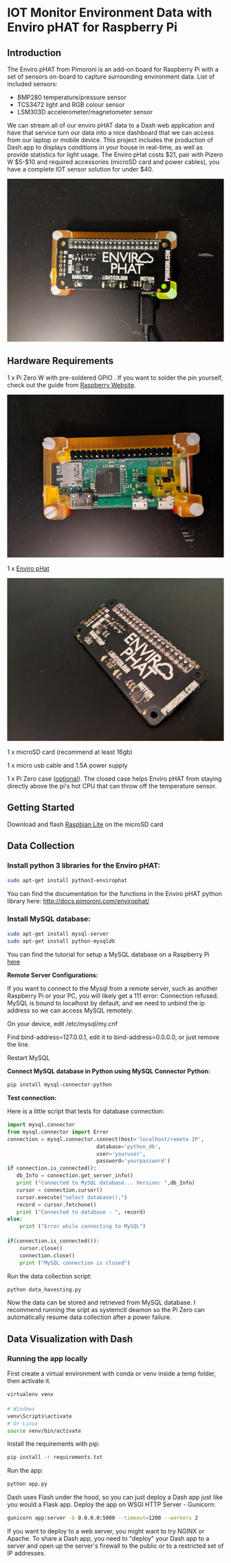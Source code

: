 # IOT Monitor Environment Data with Enviro pHAT for Raspberry Pi

## Introduction

The Enviro pHAT from Pimoroni is an add-on board for Raspberry Pi with a set of sensors on-board to capture surrounding environment data. List of included sensors:

* BMP280 temperature/pressure sensor
* TCS3472 light and RGB colour sensor
* LSM303D accelerometer/magnetometer sensor

We can stream all of our enviro pHAT data to a Dash web application and have that service turn our data into a nice dashboard that we can access from our laptop or mobile device. This project includes the production of Dash app to displays conditions in your house in real-time, as well as provide statistics for light usage. The Enviro pHat costs \$21, pair with Pizero W \$5-\$10 and required accessories (microSD card and power cables), you have a complete IOT sensor solution for under \$40.

![screenshot3](/screenshots/complete.jpg)

## Hardware Requirements

1 x Pi Zero W with pre-soldered GPIO . If you want to solder the pin yourself, check out the guide from [Raspberry Website](https://www.raspberrypi.org/blog/getting-started-soldering/).

![screenshot1](/screenshots/pizero.jpg)

1 x [Enviro pHat](https://shop.pimoroni.com/products/enviro-phat)

![screenshot2](/screenshots/envirophat.jpg)

1 x microSD card (recommend at least 16gb)

1 x micro usb cable and 1.5A power supply

1 x  Pi Zero case ([optional](https://shop.pimoroni.com/products/pibow-zero-ver-1-3)). The closed case helps Enviro pHAT from staying directly above the pi's hot CPU that can throw off the temperature sensor.

## Getting Started

Download and flash [Raspbian Lite](https://www.raspberrypi.org/downloads/raspbian/) on the microSD card

## Data Collection

### Install python 3 libraries for the Enviro pHAT:

```bash
sudo apt-get install python3-envirophat
```

You can find the documentation for the functions in the Enviro pHAT python library here: http://docs.pimoroni.com/envirophat/

### Install MySQL database:

```bash
sudo apt-get install mysql-server
sudo apt-get install python-mysqldb
```

You can find the tutorial for setup a MySQL database on a Raspberry Pi [here](https://pimylifeup.com/raspberry-pi-mysql/)

**Remote Server Configurations:**

If you want to connect to the Mysql from a remote server, such as another Raspberry Pi or your PC, you will likely get a 111 error: Connection refused. MySQL is bound to localhost by default, and we need to unbind the ip address so we can access MySQL remotely:

On your device, edit /etc/mysql/my.cnf

Find bind-address=127.0.0.1, edit it to bind-address=0.0.0.0, or just remove the line.

Restart MySQL

**Connect MySQL database in Python using MySQL Connector Python:**

```bash
pip install mysql-connector-python
```

**Test connection:**

Here is a little script that tests for database connection:

```python
import mysql.connector
from mysql.connector import Error
connection = mysql.connector.connect(host='localhost/remote IP',
                             database='python_db',
                             user='youruser',
                             password='yourpassword')
if connection.is_connected():
   db_Info = connection.get_server_info()
   print ("Connected to MySQL database... Version: ",db_Info)
   cursor = connection.cursor()
   cursor.execute("select database();")
   record = cursor.fetchone()
   print ("Connected to database - ", record)
else:
    print ("Error while connecting to MySQL")

if(connection.is_connected()):
    cursor.close()
    connection.close()
    print ("MySQL connection is closed")
```

Run the data collection script:

```bash
python data_havesting.py
```

Now the data can be stored and retrieved from MySQL database. I recommend running the sript as systemctl deamon so the Pi Zero can automatically resume data collection after a power failure.

## Data Visualization with Dash

### Running the app locally

First create a virtual environment with conda or venv inside a temp folder, then activate it.

```bash
virtualenv venv

# Windows
venv\Scripts\activate
# Or Linux
source venv/bin/activate
```
Install the requirements with pip:

```bash
pip install -r requirements.txt
```

Run the app:

```bash
python app.py
```

Dash uses Flash under the hood, so you can just deploy a Dash app just like you would a Flask app.
Deploy the app on WSGI HTTP Server - Gunicorn:

```bash
gunicorn app:server -b 0.0.0.0:5000 --timeout=1200 --workers 2
```

If you want to deploy to a web server, you might want to try NGINX or Apache. To share a Dash app, you need to "deploy" your Dash app to a server and open up the server's firewall to the public or to a restricted set of IP addresses.
 
